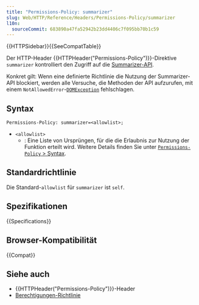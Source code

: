 ```yaml
---
title: "Permissions-Policy: summarizer"
slug: Web/HTTP/Reference/Headers/Permissions-Policy/summarizer
l10n:
  sourceCommit: 683890a47fa52942b23dd4406c7f095bb70b1c59
---
```


{{HTTPSidebar}}{{SeeCompatTable}}

Der HTTP-Header {{HTTPHeader("Permissions-Policy")}}-Direktive `summarizer` kontrolliert den Zugriff auf die [Summarizer-API](/de/docs/Web/API/Summarizer_API).

Konkret gilt: Wenn eine definierte Richtlinie die Nutzung der Summarizer-API blockiert, werden alle Versuche, die Methoden der API aufzurufen, mit einem `NotAllowedError`-[`DOMException`](/de/docs/Web/API/DOMException) fehlschlagen.

## Syntax

```http
Permissions-Policy: summarizer=<allowlist>;
```

- `<allowlist>`
  - : Eine Liste von Ursprüngen, für die die Erlaubnis zur Nutzung der Funktion erteilt wird. Weitere Details finden Sie unter [`Permissions-Policy` > Syntax](/de/docs/Web/HTTP/Reference/Headers/Permissions-Policy#syntax).

## Standardrichtlinie

Die Standard-`allowlist` für `summarizer` ist `self`.

## Spezifikationen

{{Specifications}}

## Browser-Kompatibilität

{{Compat}}

## Siehe auch

- {{HTTPHeader("Permissions-Policy")}}-Header
- [Berechtigungen-Richtlinie](/de/docs/Web/HTTP/Guides/Permissions_Policy)
